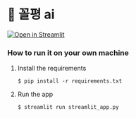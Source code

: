 # 🎈 꼴평 ai

[![Open in Streamlit](https://static.streamlit.io/badges/streamlit_badge_black_white.svg)](https://ai-posing.streamlit.app/)

### How to run it on your own machine

1. Install the requirements

   ```
   $ pip install -r requirements.txt
   ```

2. Run the app

   ```
   $ streamlit run streamlit_app.py
   ```
